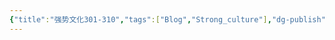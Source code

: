 ```yaml
---
{"title":"强势文化301-310","tags":["Blog","Strong_culture"],"dg-publish":true,"dg-note-icon":5,"permalink":"/🌓Interest_兴趣/Exalt 提升/强势文化/31强势文化301-310/","dgPassFrontmatter":true,"noteIcon":5,"created":"2024-09-19T10:56:50.592+08:00","updated":"2024-09-19T11:00:10.531+08:00"}
---
```




